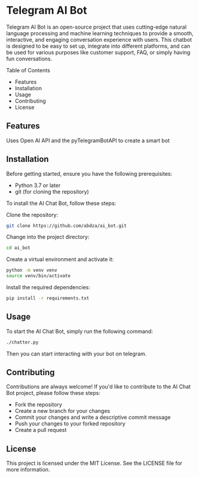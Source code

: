 # Telegram AI Bot
Telegram AI Bot is an open-source project that uses cutting-edge natural language processing and machine learning techniques to provide a smooth, interactive, and engaging conversation experience with users. This chatbot is designed to be easy to set up, integrate into different platforms, and can be used for various purposes like customer support, FAQ, or simply having fun conversations.

Table of Contents
  - Features
  - Installation
  - Usage
  - Contributing
  - License
  
## Features

Uses Open AI API and the pyTelegramBotAPI to create a smart bot

## Installation
Before getting started, ensure you have the following prerequisites:

  - Python 3.7 or later
  - git (for cloning the repository)
  
To install the AI Chat Bot, follow these steps:

Clone the repository:
```bash
git clone https://github.com/abdza/ai_bot.git
```

Change into the project directory:
```bash
cd ai_bot
```

Create a virtual environment and activate it:
```bash
python -m venv venv
source venv/bin/activate
```

Install the required dependencies:
```bash
pip install -r requirements.txt
```

## Usage
To start the AI Chat Bot, simply run the following command:

```bash
./chatter.py
```

Then you can start interacting with your bot on telegram.

## Contributing
Contributions are always welcome! If you'd like to contribute to the AI Chat Bot project, please follow these steps:

  - Fork the repository
  - Create a new branch for your changes
  - Commit your changes and write a descriptive commit message
  - Push your changes to your forked repository
  - Create a pull request

## License
This project is licensed under the MIT License. See the LICENSE file for more information.
